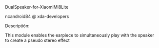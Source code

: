 DualSpeaker-for-XiaomiMI8Lite

ncandroid84 @ xda-developers

Descriptión:

This module enables the earpiece to simultaneously play with the speaker to create a pseudo stereo effect
